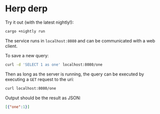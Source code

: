 # Herp derp

Try it out (with the latest nightly!):

``` bash
cargo +nightly run
```

The service runs in `localhost:8080` and can be communicated with a web client.

To save a new query:

``` bash
curl -d 'SELECT 1 as one' localhost:8080/one
```

Then as long as the server is running, the query can be executed by executing a
`GET` request to the uri:

``` bash
curl localhost:8080/one
```

Output should be the result as JSON:

``` json
[{"one":1}]
```
